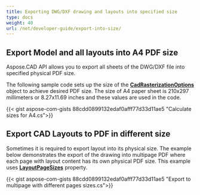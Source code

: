 ```yaml
---
title: Exporting DWG/DXF drawing and layouts into specified size
type: docs
weight: 40
url: /net/developer-guide/export-into-size/
---
```


## **Export Model and all layouts into A4 PDF size**

Aspose.CAD API allows you to export all sheets of the DWG/DXF file into specified physical PDF size. 

The following sample code sets up the size of the [**CadRasterizationOptions**](https://reference.aspose.com/cad/net/aspose.cad.imageoptions/cadrasterizationoptions/) object to achieve desired PDF size.
The size of A4 paper sheet is 210x297 millimeters or 8.27x11.69 inches and these values are used in the code.

{{< gist aspose-com-gists 88cdd0899132edaf0afff77d33d11ae5 "Calculate sizes for A4.cs">}}

## **Export CAD Layouts to PDF in different size**

Sometimes it is required to export layout into its physical size. The example below demonstrates the export of the drawing into multipage PDF where each page with layout content
has its own physical PDF size. This example uses [**LayoutPageSizes**](https://reference.aspose.com/cad/net/aspose.cad.imageoptions/vectorrasterizationoptions/layoutpagesizes/)
property.

{{< gist aspose-com-gists 88cdd0899132edaf0afff77d33d11ae5 "Export to multipage with different pages sizes.cs">}}